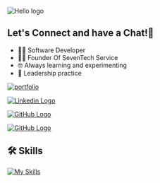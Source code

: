 ![Hello logo](https://camo.githubusercontent.com/82e15927fe3a779d5bb243ed93d85f49768667c7251d713991e67888e522f207/68747470733a2f2f63617073756c652d72656e6465722e76657263656c2e6170702f6170693f747970653d776176696e6726636f6c6f723d6772616469656e7426746578743d48656c6c6f21266865696768743d3130302673656374696f6e3d686561646572)

<p align="center">
  <h2>Let's Connect and have a Chat!💬</h2>
</p>

+ 👨‍💻 Software Developer
+ 🧑‍💼 Founder Of SevenTech Service
+ 🤓 Always learning and experimenting
+ 🤝 Leadership practice

<p align="left"> 
  
[![portfolio](https://img.shields.io/badge/my_portfolio-000?style=for-the-badge&logo=ko-fi&logoColor=white)](https://tushar-gupta-portfolio.vercel.app)

[![Linkedin Logo](https://camo.githubusercontent.com/e8dbf62a04af86d46001864cd22338d8a8474486a0e976ec695580027c373c79/68747470733a2f2f696d672e736869656c64732e696f2f62616467652f6c696e6b6564696e2d2532333030373742352e7376673f267374796c653d666f722d7468652d6261646765266c6f676f3d6c696e6b6564696e266c6f676f436f6c6f723d7768697465)](http://linkedin.com/imtushaarr)

[![GitHub Logo](https://camo.githubusercontent.com/2a822909e8b8c12ecaddf706efc32e83a8e61609e1eb1793f31d9101ed38a954/68747470733a2f2f696d672e736869656c64732e696f2f62616467652f4769744875622d2532333132313030452e7376673f267374796c653d666f722d7468652d6261646765266c6f676f3d476974687562266c6f676f436f6c6f723d7768697465)](http://github.com/imtushaarr)

[![GitHub Logo](https://img.shields.io/badge/Instagram-red?logo=instgram&logoColor=white&style=for-the-badge)](http://instgram.com/imtushaarr)

</p>

## 🛠 Skills

[![My Skills](https://skillicons.dev/icons?i=html5,css3,javascript,java,python,nodejs,figma&theme=light)]()


